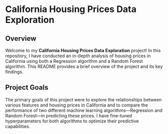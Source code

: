 # California Housing Prices Data Exploration

## Overview

Welcome to my **California Housing Prices Data Exploration** project! In this repository, I have conducted an in-depth analysis of housing prices in California using both a Regression algorithm and a Random Forest algorithm. This README provides a brief overview of the project and its key findings.

## Project Goals

The primary goals of this project were to explore the relationships between various features and housing prices in California and to compare the performance of two different machine learning algorithms—Regression and Random Forest—in predicting these prices. I have fine-tuned hyperparameters for both algorithms to optimize their predictive capabilities.
